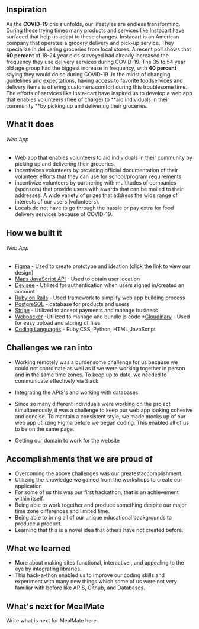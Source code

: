
## Inspiration

As the **COVID-19** crisis unfolds, our lifestyles are endless transforming. During these trying times many products and services like Instacart have surfaced that help us adapt to these changes. Instacart is an American company that operates a grocery delivery and pick-up service. They specialize in delivering groceries from local stores. A recent poll shows that **60 percent** of 18-24 year olds surveyed had already increased the frequency they use delivery services during COVID-19. The 35 to 54 year old age group had the biggest increase  in frequency, with **40 percent** saying they would do so during COVID-19 .In the midst of changing guidelines and expectations, having access to favorite foodservices and delivery items is offering customers comfort during this troublesome time. The efforts of services like Insta-cart have inspired us to develop a web app that enables volunteers (free of charge) to **aid individuals in their community **by picking up and delivering their groceries. 

## What it does

###### Web App

* Web app that enables volunteers to aid individuals in their community by picking up and delivering their groceries. 
*  incentivices volunteers by providing official documentation of their volunteer efforts that they can use for school/program requirements
* incentivize volunteers by partnering with multitudes of companies (sponsors) that provide users with awards that can be mailed to their addresses. A wide variety of prizes that address the wide range of interests of our users (volunteers).
* Locals do not have to go through the hassle or pay extra for food delivery services because of COVID-19.

## How we built it

###### Web App
* [Figma](https://www.figma.com/file/v9y6SbcpyYo7zn7PPb409o/MealMate)  - Used to create prototype and ideation (click the link to view our design)
* [Maps JavaScript API](https://developers.google.com/maps/documentation/javascript/tutorial) - Used to obtain user location 
* [Devisee]() - Utilized for authentication when users signed in/created an account 
* [Ruby on Rails]() - Used framework to simplify web app building process 
* [PostgreSQL]() - database for products and users
* [Stripe]() - Utilized to accept payments and manage business
* [Webpacker]() -Utilized to manage and bundle js code
 *[Cloudinary]() - Used for easy upload and storing of files 
* [Coding Languages]() - Ruby,CSS, Python, HTML,JavaScript


## Challenges we ran into

* Working remotely was a burdensome challenge for us because we could not coordinate as well as if we were working together in person and in the same time zones. To keep up to date, we needed to communicate effectively via Slack.

* Integrating the APIS's and working with databases

* Since so many different individuals were working on the project simultaenously, it was a challenge to keep our web app looking cohesive and concise. To mantain a consistent style, we made mocks up of our web app utilizing Figma before we began coding. This enabled all of us to be on the same page.

* Getting our domain to work for the website 

## Accomplishments that we are proud of

* Overcoming the above challenges was our greatestaccomplishment.
* Utilizing the knowledge we gained from the workshops to create our application
* For some of us this was our first hackathon, that is an achievement within itself. 
* Being able to work together and produce something despite our major time zone differences and limited time.
* Being able to bring all of our unique educational backgrounds to produce a product.
* Learning that this is a novel idea that others have not created before.

## What we learned

* More about making sites functional, interactive , and appealing to the eye by integrating libraries.
* This hack-a-thon enabled us to improve our coding skills and experiment with many new things which some of us were not very familiar with before like APIS, Github, and Databases.


## What's next for MealMate

Write what is next for MealMate here

